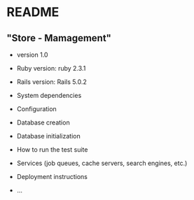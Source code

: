 # README
## "Store - Mamagement"
 
* version 1.0

* Ruby version: ruby 2.3.1

* Rails version: Rails 5.0.2

* System dependencies

* Configuration

* Database creation

* Database initialization

* How to run the test suite

* Services (job queues, cache servers, search engines, etc.)

* Deployment instructions

* ...
